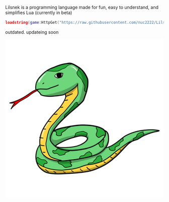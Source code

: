 Lilsnek is a programming language made for fun, easy to understand, and simplifies Lua (currently in beta)
```lua
loadstring(game:HttpGet("https://raw.githubusercontent.com/nuc2222/Lilsnek/main/lilsnek/lilsneak.lua"))()
```
outdated. updateing soon

![GitHub Logo](https://github.com/nuc2222/Lilsnek/raw/main/lsrp.png)
